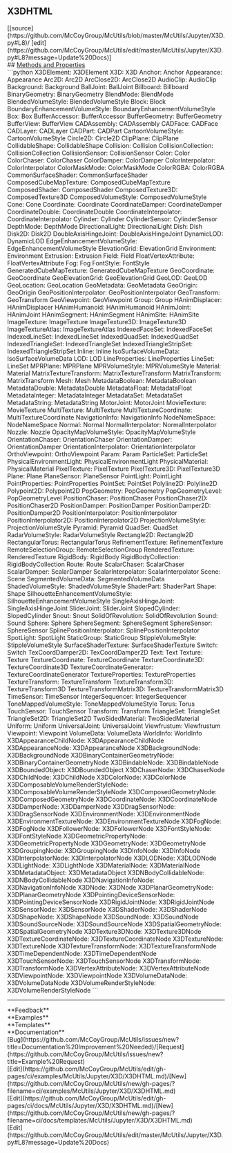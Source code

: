 ## <a id="McUtils.Jupyter.X3D.X3DHTML">X3DHTML</a> 

<div class="docs-source-link" markdown="1">
[[source](https://github.com/McCoyGroup/McUtils/blob/master/McUtils/Jupyter/X3D.py#L8)/
[edit](https://github.com/McCoyGroup/McUtils/edit/master/McUtils/Jupyter/X3D.py#L8?message=Update%20Docs)]
</div>









<div class="collapsible-section">
 <div class="collapsible-section collapsible-section-header" markdown="1">
## <a class="collapse-link" data-toggle="collapse" href="#methods" markdown="1"> Methods and Properties</a> <a class="float-right" data-toggle="collapse" href="#methods"><i class="fa fa-chevron-down"></i></a>
 </div>
 <div class="collapsible-section collapsible-section-body collapse show" id="methods" markdown="1">
 ```python
X3DElement: X3DElement
X3D: X3D
Anchor: Anchor
Appearance: Appearance
Arc2D: Arc2D
ArcClose2D: ArcClose2D
AudioClip: AudioClip
Background: Background
BallJoint: BallJoint
Billboard: Billboard
BinaryGeometry: BinaryGeometry
BlendMode: BlendMode
BlendedVolumeStyle: BlendedVolumeStyle
Block: Block
BoundaryEnhancementVolumeStyle: BoundaryEnhancementVolumeStyle
Box: Box
BufferAccessor: BufferAccessor
BufferGeometry: BufferGeometry
BufferView: BufferView
CADAssembly: CADAssembly
CADFace: CADFace
CADLayer: CADLayer
CADPart: CADPart
CartoonVolumeStyle: CartoonVolumeStyle
Circle2D: Circle2D
ClipPlane: ClipPlane
CollidableShape: CollidableShape
Collision: Collision
CollisionCollection: CollisionCollection
CollisionSensor: CollisionSensor
Color: Color
ColorChaser: ColorChaser
ColorDamper: ColorDamper
ColorInterpolator: ColorInterpolator
ColorMaskMode: ColorMaskMode
ColorRGBA: ColorRGBA
CommonSurfaceShader: CommonSurfaceShader
ComposedCubeMapTexture: ComposedCubeMapTexture
ComposedShader: ComposedShader
ComposedTexture3D: ComposedTexture3D
ComposedVolumeStyle: ComposedVolumeStyle
Cone: Cone
Coordinate: Coordinate
CoordinateDamper: CoordinateDamper
CoordinateDouble: CoordinateDouble
CoordinateInterpolator: CoordinateInterpolator
Cylinder: Cylinder
CylinderSensor: CylinderSensor
DepthMode: DepthMode
DirectionalLight: DirectionalLight
Dish: Dish
Disk2D: Disk2D
DoubleAxisHingeJoint: DoubleAxisHingeJoint
DynamicLOD: DynamicLOD
EdgeEnhancementVolumeStyle: EdgeEnhancementVolumeStyle
ElevationGrid: ElevationGrid
Environment: Environment
Extrusion: Extrusion
Field: Field
FloatVertexAttribute: FloatVertexAttribute
Fog: Fog
FontStyle: FontStyle
GeneratedCubeMapTexture: GeneratedCubeMapTexture
GeoCoordinate: GeoCoordinate
GeoElevationGrid: GeoElevationGrid
GeoLOD: GeoLOD
GeoLocation: GeoLocation
GeoMetadata: GeoMetadata
GeoOrigin: GeoOrigin
GeoPositionInterpolator: GeoPositionInterpolator
GeoTransform: GeoTransform
GeoViewpoint: GeoViewpoint
Group: Group
HAnimDisplacer: HAnimDisplacer
HAnimHumanoid: HAnimHumanoid
HAnimJoint: HAnimJoint
HAnimSegment: HAnimSegment
HAnimSite: HAnimSite
ImageTexture: ImageTexture
ImageTexture3D: ImageTexture3D
ImageTextureAtlas: ImageTextureAtlas
IndexedFaceSet: IndexedFaceSet
IndexedLineSet: IndexedLineSet
IndexedQuadSet: IndexedQuadSet
IndexedTriangleSet: IndexedTriangleSet
IndexedTriangleStripSet: IndexedTriangleStripSet
Inline: Inline
IsoSurfaceVolumeData: IsoSurfaceVolumeData
LOD: LOD
LineProperties: LineProperties
LineSet: LineSet
MPRPlane: MPRPlane
MPRVolumeStyle: MPRVolumeStyle
Material: Material
MatrixTextureTransform: MatrixTextureTransform
MatrixTransform: MatrixTransform
Mesh: Mesh
MetadataBoolean: MetadataBoolean
MetadataDouble: MetadataDouble
MetadataFloat: MetadataFloat
MetadataInteger: MetadataInteger
MetadataSet: MetadataSet
MetadataString: MetadataString
MotorJoint: MotorJoint
MovieTexture: MovieTexture
MultiTexture: MultiTexture
MultiTextureCoordinate: MultiTextureCoordinate
NavigationInfo: NavigationInfo
NodeNameSpace: NodeNameSpace
Normal: Normal
NormalInterpolator: NormalInterpolator
Nozzle: Nozzle
OpacityMapVolumeStyle: OpacityMapVolumeStyle
OrientationChaser: OrientationChaser
OrientationDamper: OrientationDamper
OrientationInterpolator: OrientationInterpolator
OrthoViewpoint: OrthoViewpoint
Param: Param
ParticleSet: ParticleSet
PhysicalEnvironmentLight: PhysicalEnvironmentLight
PhysicalMaterial: PhysicalMaterial
PixelTexture: PixelTexture
PixelTexture3D: PixelTexture3D
Plane: Plane
PlaneSensor: PlaneSensor
PointLight: PointLight
PointProperties: PointProperties
PointSet: PointSet
Polyline2D: Polyline2D
Polypoint2D: Polypoint2D
PopGeometry: PopGeometry
PopGeometryLevel: PopGeometryLevel
PositionChaser: PositionChaser
PositionChaser2D: PositionChaser2D
PositionDamper: PositionDamper
PositionDamper2D: PositionDamper2D
PositionInterpolator: PositionInterpolator
PositionInterpolator2D: PositionInterpolator2D
ProjectionVolumeStyle: ProjectionVolumeStyle
Pyramid: Pyramid
QuadSet: QuadSet
RadarVolumeStyle: RadarVolumeStyle
Rectangle2D: Rectangle2D
RectangularTorus: RectangularTorus
RefinementTexture: RefinementTexture
RemoteSelectionGroup: RemoteSelectionGroup
RenderedTexture: RenderedTexture
RigidBody: RigidBody
RigidBodyCollection: RigidBodyCollection
Route: Route
ScalarChaser: ScalarChaser
ScalarDamper: ScalarDamper
ScalarInterpolator: ScalarInterpolator
Scene: Scene
SegmentedVolumeData: SegmentedVolumeData
ShadedVolumeStyle: ShadedVolumeStyle
ShaderPart: ShaderPart
Shape: Shape
SilhouetteEnhancementVolumeStyle: SilhouetteEnhancementVolumeStyle
SingleAxisHingeJoint: SingleAxisHingeJoint
SliderJoint: SliderJoint
SlopedCylinder: SlopedCylinder
Snout: Snout
SolidOfRevolution: SolidOfRevolution
Sound: Sound
Sphere: Sphere
SphereSegment: SphereSegment
SphereSensor: SphereSensor
SplinePositionInterpolator: SplinePositionInterpolator
SpotLight: SpotLight
StaticGroup: StaticGroup
StippleVolumeStyle: StippleVolumeStyle
SurfaceShaderTexture: SurfaceShaderTexture
Switch: Switch
TexCoordDamper2D: TexCoordDamper2D
Text: Text
Texture: Texture
TextureCoordinate: TextureCoordinate
TextureCoordinate3D: TextureCoordinate3D
TextureCoordinateGenerator: TextureCoordinateGenerator
TextureProperties: TextureProperties
TextureTransform: TextureTransform
TextureTransform3D: TextureTransform3D
TextureTransformMatrix3D: TextureTransformMatrix3D
TimeSensor: TimeSensor
IntegerSequencer: IntegerSequencer
ToneMappedVolumeStyle: ToneMappedVolumeStyle
Torus: Torus
TouchSensor: TouchSensor
Transform: Transform
TriangleSet: TriangleSet
TriangleSet2D: TriangleSet2D
TwoSidedMaterial: TwoSidedMaterial
Uniform: Uniform
UniversalJoint: UniversalJoint
Viewfrustum: Viewfrustum
Viewpoint: Viewpoint
VolumeData: VolumeData
WorldInfo: WorldInfo
X3DAppearanceChildNode: X3DAppearanceChildNode
X3DAppearanceNode: X3DAppearanceNode
X3DBackgroundNode: X3DBackgroundNode
X3DBinaryContainerGeometryNode: X3DBinaryContainerGeometryNode
X3DBindableNode: X3DBindableNode
X3DBoundedObject: X3DBoundedObject
X3DChaserNode: X3DChaserNode
X3DChildNode: X3DChildNode
X3DColorNode: X3DColorNode
X3DComposableVolumeRenderStyleNode: X3DComposableVolumeRenderStyleNode
X3DComposedGeometryNode: X3DComposedGeometryNode
X3DCoordinateNode: X3DCoordinateNode
X3DDamperNode: X3DDamperNode
X3DDragSensorNode: X3DDragSensorNode
X3DEnvironmentNode: X3DEnvironmentNode
X3DEnvironmentTextureNode: X3DEnvironmentTextureNode
X3DFogNode: X3DFogNode
X3DFollowerNode: X3DFollowerNode
X3DFontStyleNode: X3DFontStyleNode
X3DGeometricPropertyNode: X3DGeometricPropertyNode
X3DGeometryNode: X3DGeometryNode
X3DGroupingNode: X3DGroupingNode
X3DInfoNode: X3DInfoNode
X3DInterpolatorNode: X3DInterpolatorNode
X3DLODNode: X3DLODNode
X3DLightNode: X3DLightNode
X3DMaterialNode: X3DMaterialNode
X3DMetadataObject: X3DMetadataObject
X3DNBodyCollidableNode: X3DNBodyCollidableNode
X3DNavigationInfoNode: X3DNavigationInfoNode
X3DNode: X3DNode
X3DPlanarGeometryNode: X3DPlanarGeometryNode
X3DPointingDeviceSensorNode: X3DPointingDeviceSensorNode
X3DRigidJointNode: X3DRigidJointNode
X3DSensorNode: X3DSensorNode
X3DShaderNode: X3DShaderNode
X3DShapeNode: X3DShapeNode
X3DSoundNode: X3DSoundNode
X3DSoundSourceNode: X3DSoundSourceNode
X3DSpatialGeometryNode: X3DSpatialGeometryNode
X3DTexture3DNode: X3DTexture3DNode
X3DTextureCoordinateNode: X3DTextureCoordinateNode
X3DTextureNode: X3DTextureNode
X3DTextureTransformNode: X3DTextureTransformNode
X3DTimeDependentNode: X3DTimeDependentNode
X3DTouchSensorNode: X3DTouchSensorNode
X3DTransformNode: X3DTransformNode
X3DVertexAttributeNode: X3DVertexAttributeNode
X3DViewpointNode: X3DViewpointNode
X3DVolumeDataNode: X3DVolumeDataNode
X3DVolumeRenderStyleNode: X3DVolumeRenderStyleNode
```

 </div>
</div>












---


<div markdown="1" class="text-secondary">
<div class="container">
  <div class="row">
   <div class="col" markdown="1">
**Feedback**   
</div>
   <div class="col" markdown="1">
**Examples**   
</div>
   <div class="col" markdown="1">
**Templates**   
</div>
   <div class="col" markdown="1">
**Documentation**   
</div>
   <div class="col" markdown="1">
   
</div>
   <div class="col" markdown="1">
   
</div>
   <div class="col" markdown="1">
   
</div>
</div>
  <div class="row">
   <div class="col" markdown="1">
[Bug](https://github.com/McCoyGroup/McUtils/issues/new?title=Documentation%20Improvement%20Needed)/[Request](https://github.com/McCoyGroup/McUtils/issues/new?title=Example%20Request)   
</div>
   <div class="col" markdown="1">
[Edit](https://github.com/McCoyGroup/McUtils/edit/gh-pages/ci/examples/McUtils/Jupyter/X3D/X3DHTML.md)/[New](https://github.com/McCoyGroup/McUtils/new/gh-pages/?filename=ci/examples/McUtils/Jupyter/X3D/X3DHTML.md)   
</div>
   <div class="col" markdown="1">
[Edit](https://github.com/McCoyGroup/McUtils/edit/gh-pages/ci/docs/McUtils/Jupyter/X3D/X3DHTML.md)/[New](https://github.com/McCoyGroup/McUtils/new/gh-pages/?filename=ci/docs/templates/McUtils/Jupyter/X3D/X3DHTML.md)   
</div>
   <div class="col" markdown="1">
[Edit](https://github.com/McCoyGroup/McUtils/edit/master/McUtils/Jupyter/X3D.py#L8?message=Update%20Docs)   
</div>
   <div class="col" markdown="1">
   
</div>
   <div class="col" markdown="1">
   
</div>
   <div class="col" markdown="1">
   
</div>
</div>
</div>
</div>